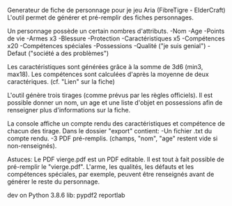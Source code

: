 Generateur de fiche de personnage pour je jeu Aria (FibreTigre - ElderCraft)
L'outil permet de générer et pré-remplir des fiches personnages.

Un personnage possède un certain nombres d'attributs.
 -Nom
 -Age
 -Points de vie
 -Armes x3
 -Blessure
 -Protection
 -Caractéristiques x5
 -Compétences x20
 -Compétences spéciales
 -Possessions
 -Qualité ("je suis genial")
 -Defaut ("société a des problèmes")

Les caractéristiques sont générées grâce à la somme de 3d6 (min3, max18).
Les compétences sont calculées d'après la moyenne de deux caractériques. (cf. "Lien" sur la fiche)

L'outil génère trois tirages (comme prévus par les règles officiels).
Il est possible donner un nom, un age et une liste d'objet
en possessions afin de renseigner plus d'informations sur la fiche.

La console affiche un compte rendu des caractéristiques et compétence de chacun des tirage.
Dans le dossier "export" contient:
    -Un fichier .txt du compte rendu.
    -3 PDF pré-remplis. (champs, "nom", "age" restent vide si non-renseignés).

Astuces:
    Le PDF vierge.pdf est un PDF editable. Il est tout à fait possible de pré-remplir le "vierge.pdf".
    L'arme, les qualités, les défauts et les compétences spéciales, par exemple, peuvent être
    renseignés avant de générer le reste du personnage.


dev on Python 3.8.6
lib:
    pypdf2
    reportlab